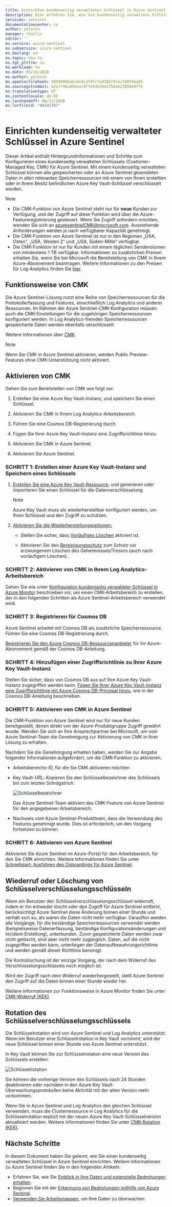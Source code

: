 ```yaml
---
title: Einrichten kundenseitig verwalteter Schlüssel in Azure Sentinel | Microsoft-Dokumentation
description: Hier erfahren Sie, wie Sie kundenseitig verwaltete Schlüssel (Customer-Managed Keys, CMK) in Azure Sentinel einrichten.
services: sentinel
documentationcenter: na
author: yelevin
manager: rkarlin
editor: ''
ms.service: azure-sentinel
ms.subservice: azure-sentinel
ms.devlang: na
ms.topic: how-to
ms.tgt_pltfrm: na
ms.workload: na
ms.date: 05/19/2020
ms.author: yelevin
ms.openlocfilehash: 58936066abcbe4c3f9fcfad78bf914c74079aa95
ms.sourcegitcommit: a2a7746c858eec0f7e93b50a1758a6278504977e
ms.translationtype: HT
ms.contentlocale: de-DE
ms.lasthandoff: 08/12/2020
ms.locfileid: "88141787"
---
```

# <a name="set-up-azure-sentinel-customer-managed-key"></a>Einrichten kundenseitig verwalteter Schlüssel in Azure Sentinel


Dieser Artikel enthält Hintergrundinformationen und Schritte zum Konfigurieren eines kundenseitig verwalteten Schlüssels (Customer-Managed Key, CMK) für Azure Sentinel. Mit einem kundenseitig verwalteten Schlüssel können alle gespeicherten oder an Azure Sentinel gesendeten Daten in allen relevanten Speicherressourcen mit einem von Ihnen erstellten oder in Ihrem Besitz befindlichen Azure Key Vault-Schlüssel verschlüsselt werden.

> [!NOTE]
> -   Die CMK-Funktion von Azure Sentinel steht nur für **neue** Kunden zur Verfügung, und der Zugriff auf diese Funktion wird über die Azure-Featureregistrierung gesteuert. Wenn Sie Zugriff anfordern möchten, wenden Sie sich an azuresentinelCMK@microsoft.com. Ausstehende Anforderungen werden je nach verfügbarer Kapazität genehmigt.
> -   Die CMK-Funktion von Azure Sentinel ist nur in den Regionen „USA, Osten“, „USA, Westen 2“ und „USA, Süden-Mitte“ verfügbar.
> -   Die CMK-Funktion ist nur für Kunden mit einem täglichen Sendevolumen von mindestens 1 TB verfügbar. Informationen zu zusätzlichen Preisen erhalten Sie, wenn Sie bei Microsoft die Bereitstellung von CMK in Ihrem Azure-Abonnement beantragen. Weitere Informationen zu den Preisen für Log Analytics finden Sie [hier](../azure-monitor/platform/manage-cost-storage.md#log-analytics-dedicated-clusters).

## <a name="how-cmk-works"></a>Funktionsweise von CMK 

Die Azure Sentinel-Lösung nutzt eine Reihe von Speicherressourcen für die Protokollerfassung und Features, einschließlich Log Analytics und anderer Ressourcen. Im Rahmen der Azure Sentinel-CMK-Konfiguration müssen auch die CMK-Einstellungen für die zugehörigen Speicherressourcen konfiguriert werden. In Log Analytics-fremden Speicherressourcen gespeicherte Daten werden ebenfalls verschlüsselt.

Weitere Informationen über [CMK](../azure-monitor/platform/customer-managed-keys.md#customer-managed-key-cmk-overview).

> [!NOTE]
> Wenn Sie CMK in Azure Sentinel aktivieren, werden Public Preview-Features ohne CMK-Unterstützung nicht aktiviert.

## <a name="enable-cmk"></a>Aktivieren von CMK 

Gehen Sie zum Bereitstellen von CMK wie folgt vor: 

1.  Erstellen Sie eine Azure Key Vault-Instanz, und speichern Sie einen Schlüssel.

2.  Aktivieren Sie CMK in Ihrem Log Analytics-Arbeitsbereich.

3.  Führen Sie eine Cosmos DB-Registrierung durch.

4.  Fügen Sie Ihrer Azure Key Vault-Instanz eine Zugriffsrichtlinie hinzu.

5.  Aktivieren Sie CMK in Azure Sentinel.

6.  Aktivieren Sie Azure Sentinel.

### <a name="step-1-create-an-azure-key-vault-and-storing-key"></a>SCHRITT 1: Erstellen einer Azure Key Vault-Instanz und Speichern eines Schlüssels

1.  [Erstellen Sie eine Azure Key Vault-Ressource](https://docs.microsoft.com/azure-stack/user/azure-stack-key-vault-manage-portal?view=azs-1910), und generieren oder importieren Sie einen Schlüssel für die Datenverschlüsselung.
    > [!NOTE]
    >  Azure Key Vault muss als wiederherstellbar konfiguriert werden, um Ihren Schlüssel und den Zugriff zu schützen.

1.  [Aktivieren Sie die Wiederherstellungsoptionen:](../key-vault/general/best-practices.md#turn-on-recovery-options)

    -   Stellen Sie sicher, dass [Vorläufiges Löschen](../key-vault/general/soft-delete-overview.md) aktiviert ist.

    -   Aktivieren Sie den [Bereinigungsschutz](../key-vault/general/soft-delete-overview.md#purge-protection) zum Schutz vor erzwungenem Löschen des Geheimnisses/Tresors (auch nach vorläufigem Löschen).

### <a name="step-2-enable-cmk-on-your-log-analytics-workspace"></a>SCHRITT 2: Aktivieren von CMK in Ihrem Log Analytics-Arbeitsbereich

Gehen Sie wie unter [Konfiguration kundenseitig verwalteter Schlüssel in Azure Monitor](../azure-monitor/platform/customer-managed-keys.md) beschrieben vor, um einen CMK-Arbeitsbereich zu erstellen, der in den folgenden Schritten als Azure Sentinel-Arbeitsbereich verwendet wird.

### <a name="step-3-register-for-cosmos-db"></a>SCHRITT 3: Registrieren für Cosmos DB

Azure Sentinel arbeitet mit Cosmos DB als zusätzliche Speicherressource. Führen Sie eine Cosmos DB-Registrierung durch.

[Registrieren Sie den Azure Cosmos DB-Ressourcenanbieter](../cosmos-db/how-to-setup-cmk.md#register-resource-provider) für Ihr Azure-Abonnement gemäß der Cosmos DB-Anleitung.

### <a name="step-4-add-an-access-policy-to-your-azure-key-vault-instance"></a>SCHRITT 4: Hinzufügen einer Zugriffsrichtlinie zu Ihrer Azure Key Vault-Instanz

Stellen Sie sicher, dass von Cosmos DB aus auf Ihre Azure Key Vault-Instanz zugegriffen werden kann. [Fügen Sie Ihrer Azure Key Vault-Instanz eine Zugriffsrichtlinie mit Azure Cosmos DB-Prinzipal hinzu](../cosmos-db/how-to-setup-cmk.md#add-an-access-policy-to-your-azure-key-vault-instance), wie in der Cosmos DB-Anleitung beschrieben.

### <a name="step-5-enable-cmk-in-azure-sentinel"></a>SCHRITT 5: Aktivieren von CMK in Azure Sentinel

Die CMK-Funktion von Azure Sentinel wird nur für neue Kunden bereitgestellt, denen direkt von der Azure-Produktgruppe Zugriff gewährt wurde. Wenden Sie sich an Ihre Ansprechpartner bei Microsoft, um vom Azure Sentinel-Team die Genehmigung zur Aktivierung von CMK in Ihrer Lösung zu erhalten.

Nachdem Sie die Genehmigung erhalten haben, werden Sie zur Angabe folgender Informationen aufgefordert, um die CMK-Funktion zu aktivieren.

-  Arbeitsbereichs-ID, für die Sie CMK aktivieren möchten

-  Key Vault-URL: Kopieren Sie den Schlüsselbezeichner des Schlüssels bis zum letzten Schrägstrich:  
    

    ![Schlüsselbezeichner](./media/customer-managed-keys/key-identifier.png)

    Das Azure Sentinel-Team aktiviert das CMK-Feature von Azure Sentinel für den angegebenen Arbeitsbereich.

-  Nachweis vom Azure Sentinel-Produktteam, dass die Verwendung des Features genehmigt wurde. Dies ist erforderlich, um den Vorgang fortsetzen zu können.

### <a name="step-6-enable-azure-sentinel"></a>SCHRITT 6: Aktivieren von Azure Sentinel


Aktivieren Sie Azure Sentinel im Azure-Portal für den Arbeitsbereich, für den Sie CMK einrichten. Weitere Informationen finden Sie unter [Schnellstart: Ausführen des Onboardings für Azure Sentinel](quickstart-onboard.md).

## <a name="key-encryption-key-revocation-or-deletion"></a>Wiederruf oder Löschung von Schlüsselverschlüsselungsschlüsseln


Wenn ein Benutzer den Schlüsselverschlüsselungsschlüssel widerruft, indem er ihn entweder löscht oder den Zugriff für Azure Sentinel entfernt, berücksichtigt Azure Sentinel diese Änderung binnen einer Stunde und verhält sich so, als wären die Daten nicht mehr verfügbar. Daraufhin werden alle Vorgänge, für die beständige Speicherressourcen verwendet werden (beispielsweise Datenerfassung, beständige Konfigurationsänderungen und Incident-Erstellung), unterbunden. Zuvor gespeicherte Daten werden zwar nicht gelöscht, sind aber nicht mehr zugänglich. Daten, auf die nicht zugegriffen werden kann, unterliegen der Datenaufbewahrungsrichtlinie und werden gemäß dieser Richtlinie bereinigt.

Die Kontolöschung ist der einzige Vorgang, der nach dem Widerruf des Verschlüsselungsschlüssels noch möglich ist.

Wird der Zugriff nach dem Widerruf wiederhergestellt, stellt Azure Sentinel den Zugriff auf die Daten binnen einer Stunde wieder her.

Weitere Informationen zur Funktionsweise in Azure Monitor finden Sie unter [CMK-Widerruf (KEK)](../azure-monitor/platform/customer-managed-keys.md#cmk-kek-revocation).

## <a name="key-encryption-key-rotation"></a>Rotation des Schlüsselverschlüsselungsschlüssels


Die Schlüsselrotation wird von Azure Sentinel und Log Analytics unterstützt. Wenn ein Benutzer eine Schlüsselrotation in Key Vault vornimmt, wird der neue Schlüssel binnen einer Stunde von Azure Sentinel unterstützt.

In Key Vault können Sie zur Schlüsselrotation eine neue Version des Schlüssels erstellen:

![Schlüsselrotation](./media/customer-managed-keys/key-rotation.png)

Sie können die vorherige Version des Schlüssels nach 24 Stunden deaktivieren oder nachdem in den Azure Key Vault-Überwachungsprotokollen keine Aktivität mit der alten Version mehr vorkommen.

Wenn Sie in Azure Sentinel und Log Analytics den gleichen Schlüssel verwenden, muss die Clusterressource in Log Analytics für die Schlüsselrotation explizit mit der neuen Azure Key Vault-Schlüsselversion aktualisiert werden. Weitere Informationen finden Sie unter [CMK-Rotation (KEK)](../azure-monitor/platform/customer-managed-keys.md#cmk-kek-rotation).

## <a name="next-steps"></a>Nächste Schritte
In diesem Dokument haben Sie gelernt, wie Sie einen kundenseitig verwalteten Schlüssel in Azure Sentinel einrichten. Weitere Informationen zu Azure Sentinel finden Sie in den folgenden Artikeln:
- Erfahren Sie, wie Sie [Einblick in Ihre Daten und potenzielle Bedrohungen erhalten](quickstart-get-visibility.md).
- Beginnen Sie mit der [Erkennung von Bedrohungen mithilfe von Azure Sentinel](tutorial-detect-threats.md).
- [Verwenden Sie Arbeitsmappen](tutorial-monitor-your-data.md), um Ihre Daten zu überwachen.


